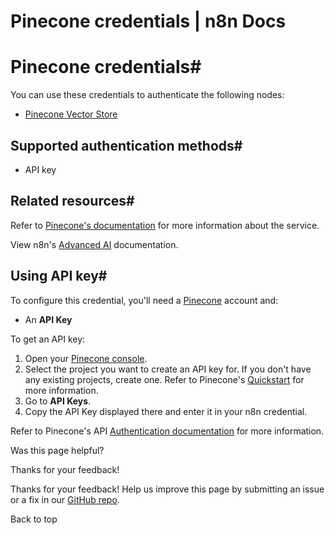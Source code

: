 # Pinecone credentials | n8n Docs

[ ](https://github.com/n8n-io/n8n-docs/edit/main/docs/integrations/builtin/credentials/pinecone.md "Edit this page")

# Pinecone credentials#

You can use these credentials to authenticate the following nodes:

  * [Pinecone Vector Store](../../cluster-nodes/root-nodes/n8n-nodes-langchain.vectorstorepinecone/)

## Supported authentication methods#

  * API key

## Related resources#

Refer to [Pinecone's documentation](https://docs.pinecone.io/reference/api/introduction) for more information about the service.

View n8n's [Advanced AI](../../../../advanced-ai/) documentation.

## Using API key#

To configure this credential, you'll need a [Pinecone](https://www.pinecone.io/) account and:

  * An **API Key**

To get an API key:

  1. Open your [Pinecone console](https://app.pinecone.io/organizations/-/projects).
  2. Select the project you want to create an API key for. If you don't have any existing projects, create one. Refer to Pinecone's [Quickstart](https://docs.pinecone.io/guides/get-started/quickstart) for more information.
  3. Go to **API Keys**.
  4. Copy the API Key displayed there and enter it in your n8n credential.

Refer to Pinecone's API [Authentication documentation](https://docs.pinecone.io/guides/get-started/authentication) for more information.

Was this page helpful? 

Thanks for your feedback! 

Thanks for your feedback! Help us improve this page by submitting an issue or a fix in our [GitHub repo](https://github.com/n8n-io/n8n-docs). 

Back to top